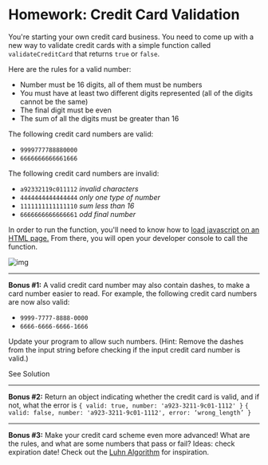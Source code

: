 # Homework: Credit Card Validation

You're starting your own credit card business. You need to come up with a new way to validate credit cards with a simple function called `validateCreditCard` that returns `true` or `false`.

Here are the rules for a valid number:

- Number must be 16 digits, all of them must be numbers
- You must have at least two different digits represented (all of the digits cannot be the same)
- The final digit must be even
- The sum of all the digits must be greater than 16



The following credit card numbers are valid:

- `9999777788880000`
- `6666666666661666`

The following credit card numbers are invalid:

- `a92332119c011112` *invalid characters*
- `4444444444444444` *only one type of number*
- `1111111111111110` *sum less than 16*
- `6666666666666661` *odd final number*



In order to run the function, you'll need to know how to [load javascript on an HTML page.](https://www.teaching-materials.org/javascript/exercises/loadjavascripttemplate) From there, you will open your developer console to call the function.

![img](https://www.teaching-materials.org/javascript/images/console.png)


------

**Bonus #1:** A valid credit card number may also contain dashes, to make a card number easier to read. For example, the following credit card numbers are now also valid:

- `9999-7777-8888-0000`
- `6666-6666-6666-1666`

Update your program to allow such numbers. (Hint: Remove the dashes from the input string before checking if the input credit card number is valid.)



See Solution

------

**Bonus #2:** Return an object indicating whether the credit card is valid, and if not, what the error is
`{ valid: true, number: 'a923-3211-9c01-1112' }`
`{ valid: false, number: 'a923-3211-9c01-1112', error: ‘wrong_length’ }`

------

**Bonus #3:** Make your credit card scheme even more advanced! What are the rules, and what are some numbers that pass or fail? Ideas: check expiration date! Check out the [Luhn Algorithm](https://en.wikipedia.org/wiki/Luhn_algorithm) for inspiration.
